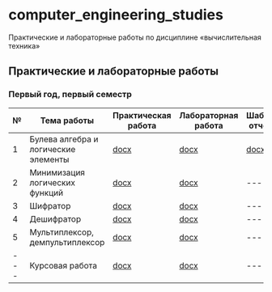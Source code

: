 # computer_engineering_studies

Практические и лабораторные работы по дисциплине «вычислительная техника»

## Практические и лабораторные работы

### Первый год, первый семестр

| № | Тема работы                          | Практическая работа  | Лабораторная работа | Шаблон отчета | Разборы |
|---|--------------------------------------|----------------------|---------------------|---------------| ------- |
| 1 | Булева алгебра и логические элементы | [docx](practical_works/year_1/semester_1/practice_1/task.docx) | [docx](laboratory_works/year_1/semester_1/laboratory_1/task.docx) | [docx](practical_works/year_1/semester_1/practice_1/report_template.docx) | [1](https://youtu.be/CpWOhE7cmho), [2](https://youtu.be/4_nyt_UdJZs) |
| 2 | Минимизация логических функций | [docx](practical_works/year_1/semester_1/practice_2/task.docx) | [docx](laboratory_works/year_1/semester_1/laboratory_2/task.docx) | --- | [1](https://youtu.be/kSehcJJ9aS4), [2](https://youtu.be/tdj_8bEGNZ8), [3](https://youtu.be/XGxO40lJVJE) |
| 3 | Шифратор | [docx](practical_works/year_1/semester_1/practice_3/task.docx) | [docx](laboratory_works/year_1/semester_1/laboratory_3/task.docx) | --- | [1](https://youtu.be/PBGG88VsRCA), [2](https://youtu.be/0in_LgoW7yk) |
| 4 | Дешифратор | [docx](practical_works/year_1/semester_1/practice_4/task.docx) | [docx](laboratory_works/year_1/semester_1/laboratory_4/task.docx) | --- | [1](https://youtu.be/PBGG88VsRCA), [2](https://youtu.be/0in_LgoW7yk) |
| 5 | Мультиплексор, демпультиплексор | [docx](practical_works/year_1/semester_1/practice_5/task.docx) | [docx](laboratory_works/year_1/semester_1/laboratory_5/task.docx) | --- | --- |
| --- | Курсовая работа | [docx](course_works/year_01/semester_01/task.docx) | [docx](course_works/year_1/semester_1/task.docx) | --- | --- |
